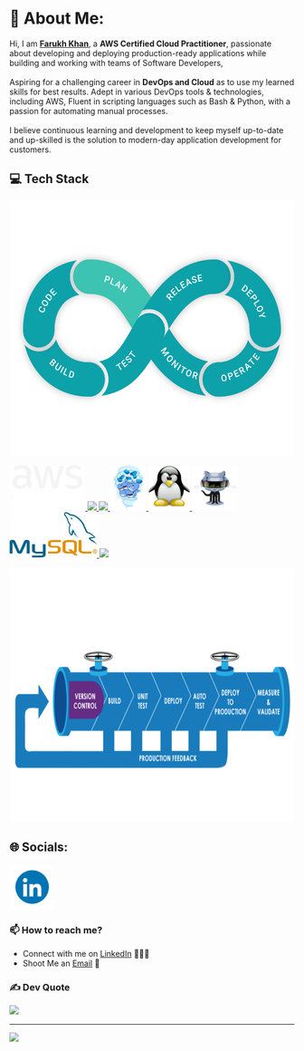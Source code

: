 # 💫 About Me:
Hi, I am <b>[Farukh Khan](https://www.linkedin.com/in/farukh-khan-54051820b/)</b>, a <b>AWS Certified Cloud Practitioner</b>, passionate about developing and deploying production-ready applications while building and working with teams of Software Developers,<br><br>Aspiring for a challenging career in <b>DevOps and Cloud</b> as to use my learned skills for best results. Adept in various DevOps tools & technologies, including AWS, Fluent in scripting languages such as Bash & Python, with a passion for automating manual processes.<br><br>I believe continuous learning and development to keep myself up-to-date and up-skilled is the solution to modern-day application development for customers.

## 💻 Tech Stack
<p align="center">
    <img src="https://github.com/farukh166/farukh166/blob/main/assets/DevOps.gif"  height="450" />
</p>

<p float="left">
  <a href="https://aws.amazon.com/" target="_blank" >
    <img src="https://github.com/farukh166/farukh166/blob/main/assets/Logo_aws.gif"  height="80" />
  </a>
  
  <a href="https://python.org/" target="_blank" >
    <img src="https://media1.giphy.com/media/KAq5w47R9rmTuvWOWa/giphy.gif"  height="80" />
  </a>
  
  <a href="https://www.djangoproject.com/" target="_blank" >
    <img src="https://www.edgica.com/wp-content/files/django-logo-big.jpg"  height="80" /> 
  </a>

  <a href="https://www.docker.com/" target="_blank" >
    <img src="https://github.com/farukh166/farukh166/blob/main/assets/docker.gif"  height="80" /> 
  </a>

  <a href="https://www.linux.org/" target="_blank" >
    <img src="https://github.com/farukh166/farukh166/blob/main/assets/Linux.gif"  height="80" /> 
  </a>

  <a href="https://github.com/" target="_blank" >
    <img src="https://github.com/farukh166/farukh166/blob/main/assets/GitHub.gif"  height="80" /> 
  </a>

  <a href="https://www.mysql.com/" target="_blank" >
    <img src="https://github.com/farukh166/farukh166/blob/main/assets/MySQL.png"  height="80" /> 
  </a>

  <a href="https://www.w3.org/wiki/The_web_standards_model_-_HTML_CSS_and_JavaScript" target="_blank" >
    <img src="https://raw.githubusercontent.com/itsksaurabh/itsksaurabh/master/assets/html-css-js.png" height="70" />
  </a>
 </p>

<p align="center">
    <img src="https://github.com/farukh166/farukh166/blob/main/assets/CICD.gif"  height="450" />
</p>

## 🌐 Socials:

<p float="left">
  <a href="https://www.linkedin.com/in/farukh-khan-54051820b/" target="_blank" >
    <img src="https://github.com/farukh166/farukh166/blob/main/assets/LinkedIn.gif"  height="80" />
  </a>
</p>

<!--
[![LinkedIn](https://img.shields.io/badge/LinkedIn-%230077B5.svg?logo=linkedin&logoColor=white)](https://linkedin.com/in/farukh-khan-54051820b) 
-->

### 📫 How to reach me?

 - Connect with me on [LinkedIn](https://www.linkedin.com/in/farukh-khan-54051820b/) 👨🏻‍💻
 - Shoot Me an [Email](mailto:farukhk166@gmail.com) 💌


<!--
# 💻 Tech Stack:
![AWS](https://img.shields.io/badge/AWS-%23FF9900.svg?style=for-the-badge&logo=amazon-aws&logoColor=white) ![Python](https://img.shields.io/badge/python-3670A0?style=for-the-badge&logo=python&logoColor=ffdd54) ![Django](https://img.shields.io/badge/django-%23092E20.svg?style=for-the-badge&logo=django&logoColor=white) ![Docker](https://img.shields.io/badge/docker-%230db7ed.svg?style=for-the-badge&logo=docker&logoColor=white) ![CSS3](https://img.shields.io/badge/css3-%231572B6.svg?style=for-the-badge&logo=css3&logoColor=white) ![HTML5](https://img.shields.io/badge/html5-%23E34F26.svg?style=for-the-badge&logo=html5&logoColor=white) ![PHP](https://img.shields.io/badge/php-%23777BB4.svg?style=for-the-badge&logo=php&logoColor=white) ![Nginx](https://img.shields.io/badge/nginx-%23009639.svg?style=for-the-badge&logo=nginx&logoColor=white) ![Apache](https://img.shields.io/badge/apache-%23D42029.svg?style=for-the-badge&logo=apache&logoColor=white) ![AmazonDynamoDB](https://img.shields.io/badge/Amazon%20DynamoDB-4053D6?style=for-the-badge&logo=Amazon%20DynamoDB&logoColor=white) ![MariaDB](https://img.shields.io/badge/MariaDB-003545?style=for-the-badge&logo=mariadb&logoColor=white)
-->

<!--
## 🏆 GitHub Trophies
![](https://github-profile-trophy.vercel.app/?username=farukh166&theme=radical&no-frame=true&no-bg=false&margin-w=4)
-->
### ✍️ Dev Quote
![](https://quotes-github-readme.vercel.app/api?type=horizontal&theme=radical)

---
[![](https://visitcount.itsvg.in/api?id=farukh166&icon=0&color=0)](https://visitcount.itsvg.in)

